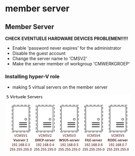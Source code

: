 # member server

## Member Server

**CHECK EVENTUELE HARDWARE DEVICES PROBLEMEN!!!!!**

* Enable 'password never expires' for the administrator
* Disable the guest account
* Change the server name to 'CMSV2'
* Make the server member of workgroup 'CMWERKGROEP'

### **Installing hyper-V role**

* making 5 virtual servers on the member server

![Schema Virtual Servers](../.gitbook/assets/schemavservers.PNG)

#### 



